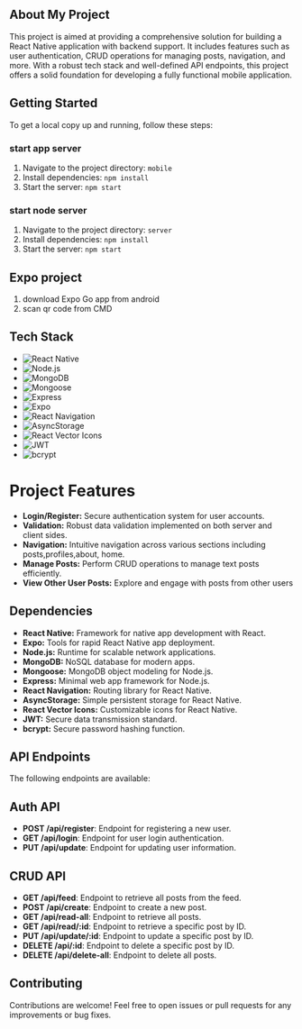 ## About My Project

This project is aimed at providing a comprehensive solution for building a React Native application with backend support. It includes features such as user authentication, CRUD operations for managing posts, navigation, and more. With a robust tech stack and well-defined API endpoints, this project offers a solid foundation for developing a fully functional mobile application.

## Getting Started
To get a local copy up and running, follow these steps:

### start app server
1. Navigate to the project directory: `mobile`
2. Install dependencies: `npm install`
3. Start the server: `npm start`
   
### start node server
1. Navigate to the project directory: `server`
2. Install dependencies: `npm install`
3. Start the server: `npm start`

## Expo project
1. download Expo Go app from android
2. scan qr code from CMD

## Tech Stack

- ![React Native](https://img.shields.io/badge/React_Native-Latest-blue)
- ![Node.js](https://img.shields.io/badge/Node.js-20.11.0-green)
- ![MongoDB](https://img.shields.io/badge/MongoDB-Latest-brightgreen)
- ![Mongoose](https://img.shields.io/badge/Mongoose-Latest-yellow)
- ![Express](https://img.shields.io/badge/Express-Latest-lightgrey)
- ![Expo](https://img.shields.io/badge/Expo-Latest-purple)
- ![React Navigation](https://img.shields.io/badge/React_Navigation-Latest-blue)
- ![AsyncStorage](https://img.shields.io/badge/AsyncStorage-Latest-green)
- ![React Vector Icons](https://img.shields.io/badge/React_Vector_Icons-Latest-orange)
- ![JWT](https://img.shields.io/badge/JWT-Latest-blue)
- ![bcrypt](https://img.shields.io/badge/bcrypt-Latest-blue)


# Project Features

- **Login/Register:** Secure authentication system for user accounts.
- **Validation:** Robust data validation implemented on both server and client sides.
- **Navigation:** Intuitive navigation across various sections including posts,profiles,about, home.
- **Manage Posts:** Perform CRUD operations to manage text posts efficiently.
- **View Other User Posts:** Explore and engage with posts from other users

  
## Dependencies

- **React Native:** Framework for native app development with React.
- **Expo:** Tools for rapid React Native app deployment.
- **Node.js:** Runtime for scalable network applications.
- **MongoDB:** NoSQL database for modern apps.
- **Mongoose:** MongoDB object modeling for Node.js.
- **Express:** Minimal web app framework for Node.js.
- **React Navigation:** Routing library for React Native.
- **AsyncStorage:** Simple persistent storage for React Native.
- **React Vector Icons:** Customizable icons for React Native.
- **JWT:** Secure data transmission standard.
- **bcrypt:** Secure password hashing function.


## API Endpoints
The following endpoints are available:

## Auth API
- **POST /api/register**: Endpoint for registering a new user.
- **GET /api/login**: Endpoint for user login authentication.
- **PUT /api/update**: Endpoint for updating user information.

## CRUD API
- **GET /api/feed**: Endpoint to retrieve all posts from the feed.
- **POST /api/create**: Endpoint to create a new post.
- **GET /api/read-all**: Endpoint to retrieve all posts.
- **GET /api/read/:id**: Endpoint to retrieve a specific post by ID.
- **PUT /api/update/:id**: Endpoint to update a specific post by ID.
- **DELETE /api/:id**: Endpoint to delete a specific post by ID.
- **DELETE /api/delete-all**: Endpoint to delete all posts.


## Contributing
Contributions are welcome! Feel free to open issues or pull requests for any improvements or bug fixes.
